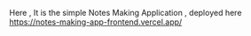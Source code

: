 Here , It is the simple Notes Making Application , deployed here https://notes-making-app-frontend.vercel.app/
